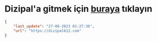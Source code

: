 # Dizipal'a gitmek için [buraya](https://dizipal612.com) tıklayın
    
```json
{
    "last_update": "27-08-2023 01:27:36",
    "url": "https://dizipal612.com"
}
```